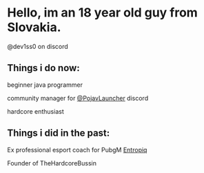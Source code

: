 # Hello, im an 18 year old guy from Slovakia.
@dev1ss0 on discord

## Things i do now: 

beginner java programmer

community manager for [@PojavLauncher](https://github.com/PojavLauncherTeam/PojavLauncher) discord

hardcore enthusiast

## Things i did in the past:

Ex professional esport coach for PubgM [Entropiq](https://www.entropiq.gg/)

Founder of TheHardcoreBussin


